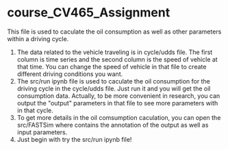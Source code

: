 # course_CV465_Assignment
 This file is used to caculate the oil consumption as well as other parameters within a driving cycle.
 1. The data related to the vehicle traveling is in cycle/udds file. The first column is time series and the second column is the speed of vehicle at that time. You can change the speed of vehicle in that file to create different driving conditions you want.
 2. The src/run ipynb file is used to caculate the oil consumption for the driving cycle in the cycle/udds file. Just run it and you will get the oil consumption data. Actually, to be more convenient in research, you can output the "output" parameters in that file to see more parameters with in that cycle.
 3. To get more details in the oil comsumption caculation, you can open the src/FASTSim where contains the annotation of the output as well as input parameters.
 4. Just begin with try the src/run ipynb file!
